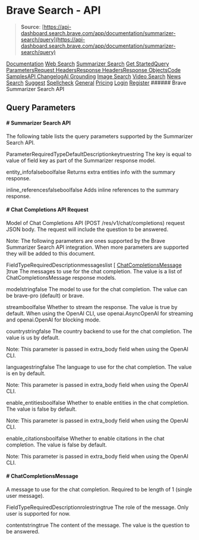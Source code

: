 # Brave Search - API

> **Source**: [https://api-dashboard.search.brave.com/app/documentation/summarizer-search/query](https://api-dashboard.search.brave.com/app/documentation/summarizer-search/query)


[](https://api-dashboard.search.brave.com/app/dashboard)  [](https://api-dashboard.search.brave.com/app/dashboard)  [Documentation](https://api-dashboard.search.brave.com/app/documentation) [Web Search](https://api-dashboard.search.brave.com/app/documentation/web-search) [Summarizer Search](https://api-dashboard.search.brave.com/app/documentation/summarizer-search) [Get Started](https://api-dashboard.search.brave.com/app/documentation/summarizer-search/get-started)[Query Parameters](https://api-dashboard.search.brave.com/app/documentation/summarizer-search/query)[Request Headers](https://api-dashboard.search.brave.com/app/documentation/summarizer-search/request-headers)[Response Headers](https://api-dashboard.search.brave.com/app/documentation/summarizer-search/response-headers)[Response Objects](https://api-dashboard.search.brave.com/app/documentation/summarizer-search/responses)[Code Samples](https://api-dashboard.search.brave.com/app/documentation/summarizer-search/code-samples)[API Changelog](https://api-dashboard.search.brave.com/app/documentation/summarizer-search/api-changelog)[AI Grounding](https://api-dashboard.search.brave.com/app/documentation/ai-grounding) [Image Search](https://api-dashboard.search.brave.com/app/documentation/image-search) [Video Search](https://api-dashboard.search.brave.com/app/documentation/video-search) [News Search](https://api-dashboard.search.brave.com/app/documentation/news-search) [Suggest](https://api-dashboard.search.brave.com/app/documentation/suggest) [Spellcheck](https://api-dashboard.search.brave.com/app/documentation/spellcheck) [General](https://api-dashboard.search.brave.com/app/documentation/general) [Pricing](https://api-dashboard.search.brave.com/app/plans)    [Login](https://api-dashboard.search.brave.com/login) [Register](https://api-dashboard.search.brave.com/register) ###### Brave Summarizer Search API

 ## Query Parameters

 #### # Summarizer Search API

 The following table lists the query parameters supported by the Summarizer Search API.

 ParameterRequiredTypeDefaultDescriptionkeytruestring The key is equal to value of field             key as part             of the             Summarizer             response model.

entity_infofalseboolfalse Returns extra entities info with the summary response.

inline_referencesfalseboolfalse Adds inline references to the summary response.

 #### # Chat Completions API Request

  Model of Chat Completions API (POST /res/v1/chat/completions) request JSON body. The request will include the question to be answered.

Note: The following parameters are ones supported by the Brave Summarizer Search API integration. When more parameters are supported they will be added to this document.

 FieldTypeRequiredDescriptionmessageslist [ [ChatCompletionsMessage](https://api-dashboard.search.brave.com#ChatCompletionsMessage) ]true The messages to use for the chat completion. The value is a list of           ChatCompletionsMessage           response models.

modelstringfalse The model to use for the chat completion. The value can be brave-pro (default) or brave.

streamboolfalse Whether to stream the response. The value is true by default. When using the OpenAI CLI, use openai.AsyncOpenAI for streaming and openai.OpenAI for blocking mode.

countrystringfalse The country backend to use for the chat completion. The value is us by default.

Note: This parameter is passed in extra_body field when using the OpenAI CLI.

languagestringfalse The language to use for the chat completion. The value is en by default.

Note: This parameter is passed in extra_body field when using the OpenAI CLI.

enable_entitiesboolfalse Whether to enable entities in the chat completion. The value is false by default.

Note: This parameter is passed in extra_body field when using the OpenAI CLI.

enable_citationsboolfalse Whether to enable citations in the chat completion. The value is false by default.

Note: This parameter is passed in extra_body field when using the OpenAI CLI.

#### # ChatCompletionsMessage

  A message to use for the chat completion. Required to be length of 1 (single user message).

 FieldTypeRequiredDescriptionrolestringtrue The role of the message. Only user is supported for now.

contentstringtrue The content of the message. The value is the question to be answered.

 